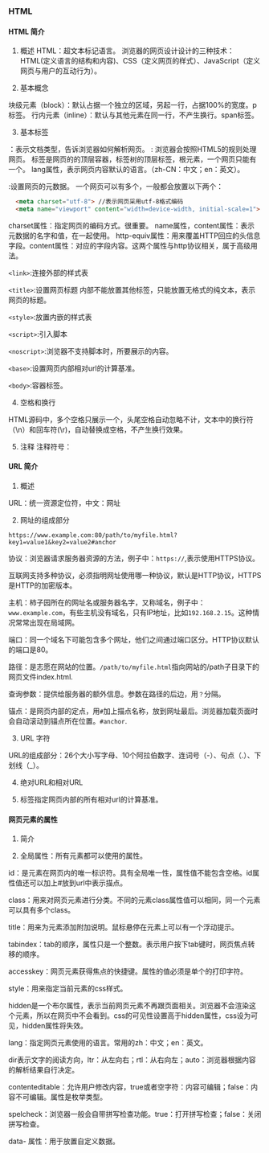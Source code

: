 ### HTML

#### HTML 简介
1. 概述
HTML：超文本标记语言。
浏览器的网页设计设计的三种技术：HTML(定义语言的结构和内容)、CSS（定义网页的样式）、JavaScript（定义网页与用户的互动行为）。

2. 基本概念

块级元素（block）：默认占据一个独立的区域，另起一行，占据100%的宽度。p标签。
行内元素（inline）：默认与其他元素在同一行，不产生换行。span标签。

3. 基本标签

<!doctype> ：表示文档类型，告诉浏览器如何解析网页。
<!doctype html> : 浏览器会按照HTML5的规则处理网页。

<html>标签是网页的的顶层容器，标签树的顶层标签，根元素，一个网页只能有一个。
<html lang="zh-CN">lang属性，表示网页内容默认的语言。（zh-CN：中文；en：英文）。

<maeta>:设置网页的元数据。
一个网页可以有多个，一般都会放置以下两个：
```html
  <meta charset="utf-8"> //表示网页采用utf-8格式编码
  <meta name="viewport" content="width=device-width, initial-scale=1"> //表示网页在手机端可以自动缩放
```
charset属性：指定网页的编码方式。很重要。
name属性，content属性：表示元数据的名字和值，在一起使用。
http-equiv属性：用来覆盖HTTP回应的头信息字段。content属性：对应的字段内容。这两个属性与http协议相关，属于高级用法。

`<link>`:连接外部的样式表

`<title>`:设置网页标题
内部不能放置其他标签，只能放置无格式的纯文本，表示网页的标题。

`<style>`:放置内嵌的样式表

`<script>`:引入脚本

`<noscript>`:浏览器不支持脚本时，所要展示的内容。

`<base>`:设置网页内部相对url的计算基准。

`<body>`:容器标签。

4. 空格和换行

HTML源码中，多个空格只展示一个，头尾空格自动忽略不计，文本中的换行符（\n）和回车符(\r)，自动替换成空格，不产生换行效果。

5. 注释
 注释符号：<!-- 这是一个注释 -->

 #### URL 简介

 1. 概述

URL：统一资源定位符，中文：网址

2. 网址的组成部分

```
https://www.example.com:80/path/to/myfile.html?key1=value1&key2=value2#anchor
```

协议：浏览器请求服务器资源的方法，例子中：`https://`,表示使用HTTPS协议。

互联网支持多种协议，必须指明网址使用哪一种协议，默认是HTTP协议，HTTPS是HTTP的加密版本。

主机：柿子园所在的网址名或服务器名字，又称域名，例子中：`www.example.com`，有些主机没有域名，只有IP地址，比如`192.168.2.15`。这种情况常常出现在局域网。

端口：同一个域名下可能包含多个网址，他们之间通过端口区分。HTTP协议默认的端口是80。

路径：是志愿在网站的位置。`/path/to/myfile.html`指向网站的/path子目录下的网页文件index.html.

查询参数：提供给服务器的额外信息。参数在路径的后边，用`？`分隔。

锚点：是网页内部的定点，用`#`加上描点名称，放到网址最后。浏览器加载页面时会自动滚动到锚点所在位置。`#anchor`.

3. URL 字符

URL的组成部分：26个大小写字母、10个阿拉伯数字、连词号（-）、句点（.）、下划线（_）。

4. 绝对URL和相对URL

5. <base> 标签指定网页内部的所有相对url的计算基准。

#### 网页元素的属性

1. 简介

2. 全局属性：所有元素都可以使用的属性。

id：是元素在网页内的唯一标识符。具有全局唯一性，属性值不能包含空格。id属性值还可以加上#放到url中表示描点。

class：用来对网页元素进行分类。不同的元素class属性值可以相同，同一个元素可以具有多个class。

title：用来为元素添加附加说明。鼠标悬停在元素上可以有一个浮动提示。

tabindex：tab的顺序，属性只是一个整数。表示用户按下tab键时，网页焦点转移的顺序。

accesskey：网页元素获得焦点的快捷键。属性的值必须是单个的打印字符。

style：用来指定当前元素的css样式。

hidden是一个布尔属性，表示当前网页元素不再跟页面相关。浏览器不会渲染这个元素，所以在网页中不会看到。css的可见性设置高于hidden属性，css设为可见，hidden属性将失效。

lang：指定网页元素使用的语言。常用的zh：中文；en：英文。

dir表示文字的阅读方向，ltr：从左向右；rtl：从右向左；auto：浏览器根据内容的解析结果自行决定。

contenteditable：允许用户修改内容，true或者空字符：内容可编辑；false：内容不可编辑。属性是枚举类型。

spelcheck：浏览器一般会自带拼写检查功能。true：打开拼写检查；false：关闭拼写检查。

data- 属性：用于放置自定义数据。




